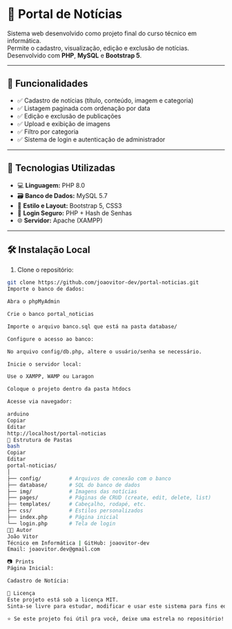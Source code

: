 # 📰 Portal de Notícias

Sistema web desenvolvido como projeto final do curso técnico em informática.  
Permite o cadastro, visualização, edição e exclusão de notícias.  
Desenvolvido com **PHP**, **MySQL** e **Bootstrap 5**.

---

## 📌 Funcionalidades
- ✅ Cadastro de notícias (título, conteúdo, imagem e categoria)
- ✅ Listagem paginada com ordenação por data
- ✅ Edição e exclusão de publicações
- ✅ Upload e exibição de imagens
- ✅ Filtro por categoria
- ✅ Sistema de login e autenticação de administrador

---

## 🧪 Tecnologias Utilizadas

- 💻 **Linguagem:** PHP 8.0
- 🗃️ **Banco de Dados:** MySQL 5.7
- 🎨 **Estilo e Layout:** Bootstrap 5, CSS3
- 🔐 **Login Seguro:** PHP + Hash de Senhas
- 🌐 **Servidor:** Apache (XAMPP)

---

## 🛠️ Instalação Local

1. Clone o repositório:
```bash
git clone https://github.com/joaovitor-dev/portal-noticias.git
Importe o banco de dados:

Abra o phpMyAdmin

Crie o banco portal_noticias

Importe o arquivo banco.sql que está na pasta database/

Configure o acesso ao banco:

No arquivo config/db.php, altere o usuário/senha se necessário.

Inicie o servidor local:

Use o XAMPP, WAMP ou Laragon

Coloque o projeto dentro da pasta htdocs

Acesse via navegador:

arduino
Copiar
Editar
http://localhost/portal-noticias
📁 Estrutura de Pastas
bash
Copiar
Editar
portal-noticias/
│
├── config/         # Arquivos de conexão com o banco
├── database/       # SQL do banco de dados
├── img/            # Imagens das notícias
├── pages/          # Páginas de CRUD (create, edit, delete, list)
├── templates/      # Cabeçalho, rodapé, etc.
├── css/            # Estilos personalizados
├── index.php       # Página inicial
└── login.php       # Tela de login
🧑‍💻 Autor
João Vitor
Técnico em Informática | GitHub: joaovitor-dev
Email: joaovitor.dev@gmail.com

📷 Prints
Página Inicial:

Cadastro de Notícia:

📃 Licença
Este projeto está sob a licença MIT.
Sinta-se livre para estudar, modificar e usar este sistema para fins educativos.

⭐ Se este projeto foi útil pra você, deixe uma estrela no repositório!
